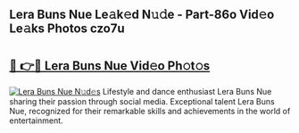 ## Lera Buns Nue Le𝚊k𝚎d N𝚞𝚍e - Part-86o Vid𝚎o Le𝚊ks Photos czo7u

# <h2><a href="http://fb0ujr.evod.top/?m=Lera+Buns+Nue">🔗 👉🔴 Lera Buns Nue Vid𝚎o Ph𝚘t𝚘s</a></h2>

[![Lera Buns Nue N𝚞d𝚎s](https://i.imgur.com/8V9OHl7.gif)](http://fb0ujr.evod.top/?m=Lera+Buns+Nue)
Lifestyle and dance enthusiast Lera Buns Nue sharing their passion through social media. Exceptional talent Lera Buns Nue, recognized for their remarkable skills and achievements in the world of entertainment. 
